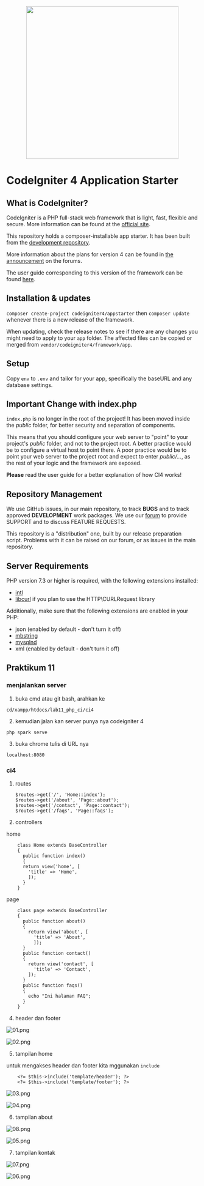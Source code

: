 <p align="center"><a href="https://github.com/taufiqalif" target="_blank"><img src="https://github.com/taufiqalif/Lab8Web/blob/master/img/taufiq.png" width="400"></a></p>

# CodeIgniter 4 Application Starter

## What is CodeIgniter?

CodeIgniter is a PHP full-stack web framework that is light, fast, flexible and secure.
More information can be found at the [official site](http://codeigniter.com).

This repository holds a composer-installable app starter.
It has been built from the
[development repository](https://github.com/codeigniter4/CodeIgniter4).

More information about the plans for version 4 can be found in [the announcement](http://forum.codeigniter.com/thread-62615.html) on the forums.

The user guide corresponding to this version of the framework can be found
[here](https://codeigniter4.github.io/userguide/).

## Installation & updates

`composer create-project codeigniter4/appstarter` then `composer update` whenever
there is a new release of the framework.

When updating, check the release notes to see if there are any changes you might need to apply
to your `app` folder. The affected files can be copied or merged from
`vendor/codeigniter4/framework/app`.

## Setup

Copy `env` to `.env` and tailor for your app, specifically the baseURL
and any database settings.

## Important Change with index.php

`index.php` is no longer in the root of the project! It has been moved inside the _public_ folder,
for better security and separation of components.

This means that you should configure your web server to "point" to your project's _public_ folder, and
not to the project root. A better practice would be to configure a virtual host to point there. A poor practice would be to point your web server to the project root and expect to enter _public/..._, as the rest of your logic and the
framework are exposed.

**Please** read the user guide for a better explanation of how CI4 works!

## Repository Management

We use GitHub issues, in our main repository, to track **BUGS** and to track approved **DEVELOPMENT** work packages.
We use our [forum](http://forum.codeigniter.com) to provide SUPPORT and to discuss
FEATURE REQUESTS.

This repository is a "distribution" one, built by our release preparation script.
Problems with it can be raised on our forum, or as issues in the main repository.

## Server Requirements

PHP version 7.3 or higher is required, with the following extensions installed:

- [intl](http://php.net/manual/en/intl.requirements.php)
- [libcurl](http://php.net/manual/en/curl.requirements.php) if you plan to use the HTTP\CURLRequest library

Additionally, make sure that the following extensions are enabled in your PHP:

- json (enabled by default - don't turn it off)
- [mbstring](http://php.net/manual/en/mbstring.installation.php)
- [mysqlnd](http://php.net/manual/en/mysqlnd.install.php)
- xml (enabled by default - don't turn it off)

## Praktikum 11

### menjalankan server

1. buka cmd atau git bash, arahkan ke

`cd/xampp/htdocs/lab11_php_ci/ci4`

2. kemudian jalan kan server punya nya codeigniter 4

`php spark serve`

3. buka chrome tulis di URL nya

`localhost:8080`

### ci4

1.  routes

        $routes->get('/', 'Home::index');
        $routes->get('/about', 'Page::about');
        $routes->get('/contact', 'Page::contact');
        $routes->get('/faqs', 'Page::faqs');

2.  controllers

home

        class Home extends BaseController
        {
          public function index()
          {
          return view('home', [
            'title' => 'Home',
            ]);
          }
        }

page

        class page extends BaseController
        {
          public function about()
          {
            return view('about', [
              'title' => 'About',
              ]);
          }
          public function contact()
          {
            return view('contact', [
              'title' => 'Contact',
            ]);
          }
          public function faqs()
          {
            echo "Ini halaman FAQ";
          }
        }

4. header dan footer

![01.png](public/img/01.png)

![02.png](public/img/02.png)

5. tampilan home

untuk mengakses header dan footer kita mggunakan `include`

        <?= $this->include('template/header'); ?>
        <?= $this->include('template/footer'); ?>

![03.png](public/img/03.png)

![04.png](public/img/04.png)

6. tampilan about

![08.png](public/img/08.png)

![05.png](public/img/05.png)

7. tampilan kontak

![07.png](public/img/07.png)

![06.png](public/img/06.png)
